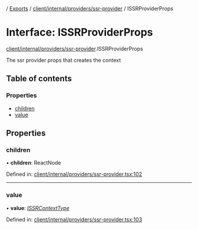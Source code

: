 [](../README.md) / [Exports](../modules.md) / [client/internal/providers/ssr-provider](../modules/client_internal_providers_ssr_provider.md) / ISSRProviderProps

# Interface: ISSRProviderProps

[client/internal/providers/ssr-provider](../modules/client_internal_providers_ssr_provider.md).ISSRProviderProps

The ssr provider props that creates the context

## Table of contents

### Properties

- [children](client_internal_providers_ssr_provider.issrproviderprops.md#children)
- [value](client_internal_providers_ssr_provider.issrproviderprops.md#value)

## Properties

### children

• **children**: ReactNode

Defined in: [client/internal/providers/ssr-provider.tsx:102](https://github.com/onzag/itemize/blob/11a98dec/client/internal/providers/ssr-provider.tsx#L102)

___

### value

• **value**: [*ISSRContextType*](client_internal_providers_ssr_provider.issrcontexttype.md)

Defined in: [client/internal/providers/ssr-provider.tsx:103](https://github.com/onzag/itemize/blob/11a98dec/client/internal/providers/ssr-provider.tsx#L103)
